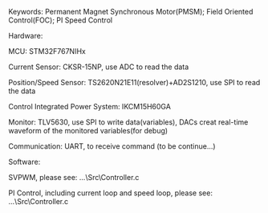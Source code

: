 Keywords: Permanent Magnet Synchronous Motor(PMSM); Field Oriented Control(FOC); PI Speed Control

Hardware:

MCU: STM32F767NIHx

Current Sensor: CKSR-15NP, use ADC to read the data

Position/Speed Sensor: TS2620N21E11(resolver)+AD2S1210, use SPI to read the data

Control Integrated Power System: IKCM15H60GA

Monitor: TLV5630, use SPI to write data(variables), DACs creat real-time waveform of the monitored variables(for debug)

Communication: UART, to receive command (to be continue...)


Software:

SVPWM, please see: ...\Src\Controller.c

PI Control, including current loop and speed loop, please see: ...\Src\Controller.c



